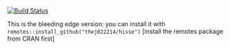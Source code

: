 [![Build Status](https://travis-ci.org/thej022214/hisse.svg)](https://travis-ci.org/thej022214/hisse)


This is the bleeding edge version: you can install it with `remotes::install_github("thej022214/hisse")` [install the remotes package from CRAN first]
